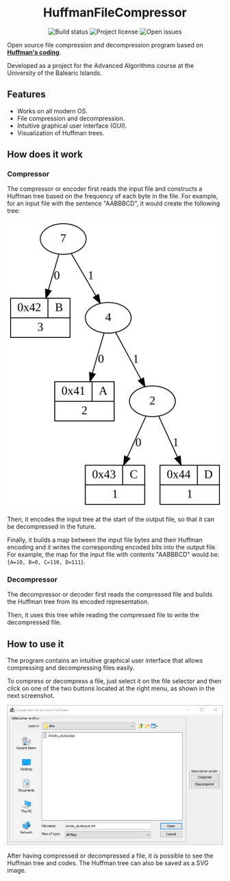 <div align="center">
  
  # HuffmanFileCompressor
  ![Build status](https://img.shields.io/circleci/build/gh/lluiscamino/HuffmanFileCompressor?token=cd57878d0d901abdb75ae269e354b403a455ac01)
  ![Project license](https://img.shields.io/github/license/lluiscamino/HuffmanFileCompressor)
  ![Open issues](https://img.shields.io/github/issues/lluiscamino/HuffmanFileCompressor)
</div>

Open source file compression and decompression program based on [**Huffman's coding**](https://en.wikipedia.org/wiki/Huffman_coding).

Developed as a project for the Advanced Algorithms course at the University of the Balearic Islands.

## Features
* Works on all modern OS.
* File compression and decompression.
* Intuitive graphical user interface (GUI).
* Visualization of Huffman trees.

## How does it work

### Compressor
The compressor or encoder first reads the input file and constructs a Huffman tree based on the frequency of each byte in the file. For example, for an input file with the sentence "AABBBCD", it would create the following tree:

<div align="center">
  
  ![Huffman tree example for sentence "AABBBCD"](https://raw.githubusercontent.com/lluiscamino/HuffmanFileCompressor/b508c608083116c4312677e7c71904046bf86538/tree_example.svg?token=AFPS2QBUJRIYPZZZC77FHYDCKXNFI)
</div>

Then, it encodes the input tree at the start of the output file, so that it can be decompressed in the future.

Finally, it builds a map between the input file bytes and their Huffman encoding and it writes the corresponding encoded bits into the output file. For example, the map for the input file with contents "AABBBCD" would be: `{A=10, B=0, C=110, D=111}`.

### Decompressor

The decompressor or decoder first reads the compressed file and builds the Huffman tree from its encoded representation.

Then, it uses this tree while reading the compressed file to write the decompressed file.

## How to use it

The program contains an intuitive graphical user interface that allows compressing and decompressing files easily.

To compress or decompress a file, just select it on the file selector and then click on one of the two buttons located at the right menu, as shown in the next screenshot.

<div align="center">
  
![Program GUI](https://github.com/lluiscamino/HuffmanFileCompressor/blob/main/gui_screenshot.png?raw=true)
</div>

After having compressed or decompressed a file, it is possible to see the Huffman tree and codes. The Huffman tree can also be saved as a SVG image.
